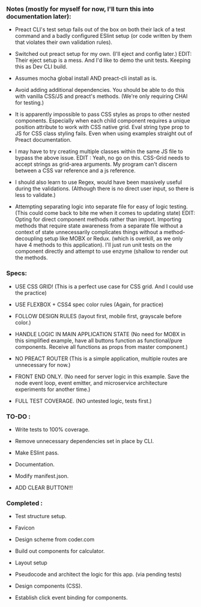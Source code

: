 ### Notes (mostly for myself for now, I'll turn this into documentation later):
    
* Preact CLI's test setup fails out of the box on both their lack of a test command and a badly configured ESlint setup (or code written by them that violates their own validation rules). 

* Switched out preact setup for my own. (I'll eject and config later.) EDIT: Their eject setup is a mess. And I'd like to demo the unit tests. Keeping this as Dev CLI build.

* Assumes mocha global install AND preact-cli install as is.

* Avoid adding additional dependencies. You should be able to do this with vanilla CSS/JS and preact's methods. (We're only requiring CHAI for testing.)

* It is apparently impossible to pass CSS styles as props to other nested components. Especially when each child component requires a unique position attribute to work with CSS native grid. Eval string type prop to JS for CSS class styling fails. Even when using examples straight out of Preact documentation.

* I may have to try creating multiple classes within the same JS file to bypass the above issue. EDIT : Yeah, no go on this. CSS-Grid needs to accept strings as grid-area arguments. My program can't discern between a CSS var reference and a js reference. 

* I should also learn to use Regex, would have been massively useful during the validations. (Although there is no direct user input, so there is less to validate.)

* Attempting separating logic into separate file for easy of logic testing. (This could come back to bite me when it comes to updating state) EDIT: Opting for direct component methods rather than import. Importing methods that require state awareness from a separate file without a context of state unnecessarily complicates things without a method-decoupling setup like MOBX or Redux. (which is overkill, as we only have 4 methods to this application). I'll just run unit tests on the component directly and attempt to use enzyme (shallow to render out the methods.

### Specs:

* USE CSS GRID! (This is a perfect use case for CSS grid. And I could use the practice)

* USE FLEXBOX + CSS4 spec color rules (Again, for practice)

* FOLLOW DESIGN RULES (layout first, mobile first, grayscale before color.)

* HANDLE LOGIC IN MAIN APPLICATION STATE (No need for MOBX in this simplified example, have all buttons function as functional/pure components. Receive all functions as props from master component.)

* NO PREACT ROUTER (This is a simple application, multiple routes are unnecessary for now.)

* FRONT END ONLY. (No need for server logic in this example. Save the node event loop, event emitter, and microservice architecture experiments for another time.)

* FULL TEST COVERAGE. (NO untested logic, tests first.)

### TO-DO : 

* Write tests to 100% coverage.

* Remove unnecessary dependencies set in place by CLI.

* Make ESlint pass.

* Documentation.

* Modify manifest.json.

* ADD CLEAR BUTTON!!!

### Completed : 

* Test structure setup.

* Favicon

* Design scheme from coder.com

* Build out components for calculator.

* Layout setup

* Pseudocode and architect the logic for this app. (via pending tests)

* Design components (CSS).

* Establish click event binding for components.






